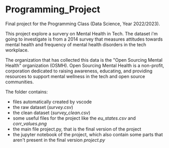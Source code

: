 # Programming_Project

Final project for the Programming Class (Data Science, Year 2022/2023).

This project explore a survery on Mental Health in Tech.
The dataset i'm going to investigate is from a 2014 survey that measures attitudes towards mental health and frequency of mental health disorders in the tech workplace. 

The organization that has collected this data is the "Open Sourcing Mental Health" organization (OSMH).
Open Sourcing Mental Health is a non-profit, corporation dedicated to raising awareness, educating, and providing resources to support mental wellness in the tech and open source communities.

The folder contains:
- files automatically created by vscode
- the raw dataset (*survey.csv*)
- the clean dataset (*survey_clean.csv*)
- some useful files for the project like the *eu_states.csv* and *corr_values.png*
- the main file project.py, that is the final version of the project
- the jupyter notebook of the project, which also contain some parts that aren't present in the final version *project.py*
